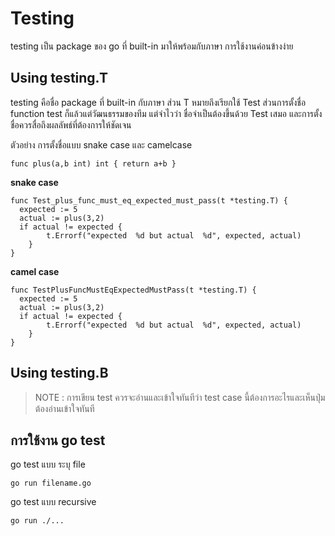 # Testing

testing เป็น package ของ go ที่ built-in มาให้พร้อมกับภาษา การใช้งานค่อนข้างง่าย

## Using testing.T

testing คือชื่อ package ที่ built-in กับภาษา ส่วน T หมายถึงเรียกใช้ Test ส่วนการตั้งชื่อ function test ก็แล้วแต่วัฒนธรรมของทีม แต่จำไวว่า ชื่อจำเป็นต้องขึ้นด้วย Test เสมอ และการตั้งชื่อควรสื่อถึงผลลัพธ์ที่ต้องการให้ชัดเจน

ตัวอย่าง การตั้งชื่อแบบ snake case และ camelcase

    func plus(a,b int) int { return a+b }

**snake case**

    func Test_plus_func_must_eq_expected_must_pass(t *testing.T) { 
      expected := 5
      actual := plus(3,2)
      if actual != expected {
		    t.Errorf("expected  %d but actual  %d", expected, actual)
	    }
    }

**camel case**

    func TestPlusFuncMustEqExpectedMustPass(t *testing.T) { 
      expected := 5
      actual := plus(3,2)
      if actual != expected {
		    t.Errorf("expected  %d but actual  %d", expected, actual)
	    }
    }

## Using testing.B



> NOTE : การเขียน test ควรจะอ่านและเข้าใจทันทีว่า test case นี้ต้องการอะไรและเห็นปุ่มต้องอ่านเข้าใจทันที 

## การใช้งาน go test

 go test  แบบ ระบุ file

    go run filename.go

go test แบบ recursive 

    go run ./...